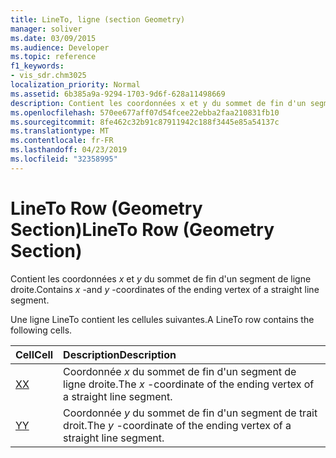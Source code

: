 ```yaml
---
title: LineTo, ligne (section Geometry)
manager: soliver
ms.date: 03/09/2015
ms.audience: Developer
ms.topic: reference
f1_keywords:
- vis_sdr.chm3025
localization_priority: Normal
ms.assetid: 6b385a9a-9294-1703-9d6f-628a11498669
description: Contient les coordonnées x et y du sommet de fin d'un segment de ligne droite.
ms.openlocfilehash: 570ee677aff07d54fcee22ebba2faa210831fb10
ms.sourcegitcommit: 8fe462c32b91c87911942c188f3445e85a54137c
ms.translationtype: MT
ms.contentlocale: fr-FR
ms.lasthandoff: 04/23/2019
ms.locfileid: "32358995"
---
```

# <a name="lineto-row-geometry-section"></a><span data-ttu-id="3adb1-103">LineTo Row (Geometry Section)</span><span class="sxs-lookup"><span data-stu-id="3adb1-103">LineTo Row (Geometry Section)</span></span>

<span data-ttu-id="3adb1-104">Contient les coordonnées *x* et *y* du sommet de fin d'un segment de ligne droite.</span><span class="sxs-lookup"><span data-stu-id="3adb1-104">Contains  *x*  -and  *y*  -coordinates of the ending vertex of a straight line segment.</span></span> 
  
<span data-ttu-id="3adb1-105">Une ligne LineTo contient les cellules suivantes.</span><span class="sxs-lookup"><span data-stu-id="3adb1-105">A LineTo row contains the following cells.</span></span>
  
|<span data-ttu-id="3adb1-106">**Cell**</span><span class="sxs-lookup"><span data-stu-id="3adb1-106">**Cell**</span></span>|<span data-ttu-id="3adb1-107">**Description**</span><span class="sxs-lookup"><span data-stu-id="3adb1-107">**Description**</span></span>|
|:-----|:-----|
|[<span data-ttu-id="3adb1-108">X</span><span class="sxs-lookup"><span data-stu-id="3adb1-108">X</span></span>](x-cell-geometry-section.md) <br/> |<span data-ttu-id="3adb1-109">Coordonnée *x* du sommet de fin d'un segment de ligne droite.</span><span class="sxs-lookup"><span data-stu-id="3adb1-109">The  *x*  -coordinate of the ending vertex of a straight line segment.</span></span>  <br/> |
|[<span data-ttu-id="3adb1-110">Y</span><span class="sxs-lookup"><span data-stu-id="3adb1-110">Y</span></span>](y-cell-geometry-section.md) <br/> |<span data-ttu-id="3adb1-111">Coordonnée *y* du sommet de fin d'un segment de trait droit.</span><span class="sxs-lookup"><span data-stu-id="3adb1-111">The  *y*  -coordinate of the ending vertex of a straight line segment.</span></span>  <br/> |
   

